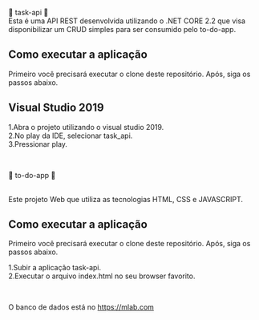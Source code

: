 :metal: task-api :metal:
<br />
Esta é uma API REST desenvolvida utilizando o .NET CORE 2.2 que visa disponibilizar um CRUD simples para ser consumido pelo to-do-app.

## Como executar a aplicação

Primeiro você precisará executar o clone deste repositório. Após, siga os passos abaixo.

## Visual Studio 2019

1.Abra o projeto utilizando o visual studio 2019. <br />
2.No play da IDE, selecionar task_api. <br />
3.Pressionar play. <br />

<br />

:metal: to-do-app :metal:

<br />
Este projeto Web que utiliza as tecnologias HTML, CSS e JAVASCRIPT.

## Como executar a aplicação

Primeiro você precisará executar o clone deste repositório. Após, siga os passos abaixo.

1.Subir a aplicação task-api. <br />
2.Executar o arquivo index.html no seu browser favorito. <br />

<br />

O banco de dados está no https://mlab.com


